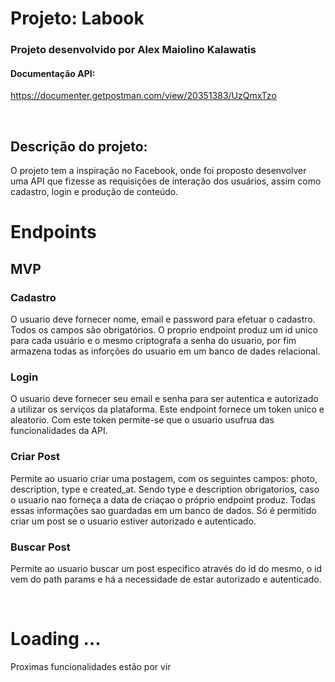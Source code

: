 # Projeto: Labook

### Projeto desenvolvido por Alex Maiolino Kalawatis

#### Documentação API:

https://documenter.getpostman.com/view/20351383/UzQmxTzo

<br>

## Descrição do projeto:

O projeto tem a inspiração no Facebook, onde foi proposto desenvolver uma API que fizesse as requisições de interação dos usuários, assim como cadastro, login e produção de conteúdo.

# Endpoints

## MVP

### Cadastro
O usuario deve fornecer nome, email e password para efetuar o cadastro. Todos os campos são obrigatórios. O proprio endpoint produz um id unico para cada usuário e o mesmo criptografa a senha do usuario, por fim armazena todas as inforções do usuario em um banco de dades relacional.

### Login
O usuario deve fornecer seu email e senha para ser autentica e autorizado a utilizar os serviços da plataforma. Este endpoint fornece um token unico e aleatorio. Com este token permite-se que o usuario usufrua das funcionalidades da API.

### Criar Post
Permite ao usuario criar uma postagem, com os seguintes campos: photo, description, type e created_at. Sendo type e description obrigatorios, caso o usuario nao forneça a data de criaçao o próprio endpoint produz. Todas essas informações sao guardadas em um banco de dados. Só é permitido criar um post se o usuario estiver autorizado e autenticado.

### Buscar Post
Permite ao usuario buscar um post especifico através do id do mesmo, o id vem do path params e há a necessidade de estar autorizado e autenticado.

<br>

# Loading ...

Proximas funcionalidades estão por vir 